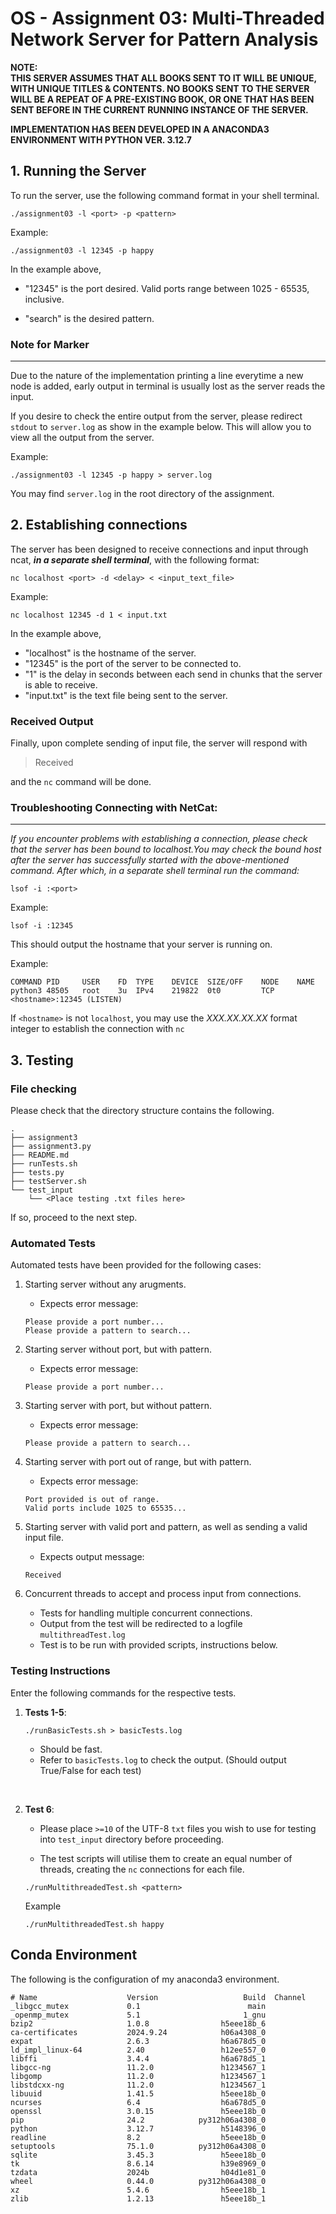 # OS - Assignment 03:   Multi-Threaded Network Server for Pattern Analysis


**NOTE:<br>THIS SERVER ASSUMES THAT ALL BOOKS SENT TO IT WILL BE UNIQUE, WITH UNIQUE TITLES & CONTENTS. NO BOOKS SENT TO THE SERVER WILL BE A REPEAT OF A PRE-EXISTING BOOK, OR ONE THAT HAS BEEN SENT BEFORE IN THE CURRENT RUNNING INSTANCE OF THE SERVER.**

**IMPLEMENTATION HAS BEEN DEVELOPED IN A ANACONDA3 ENVIRONMENT WITH PYTHON VER. 3.12.7**

## 1. Running the Server

To run the server, use the following command format in your shell terminal.

```
./assignment03 -l <port> -p <pattern>
```

Example:

```
./assignment03 -l 12345 -p happy
```

In the example above,
- "12345" is the port desired. Valid ports range between 1025 - 65535, inclusive.

- "search" is the desired pattern.

### Note for Marker
---

Due to the nature of the implementation printing a line everytime a new node is added, early output in terminal is usually lost as the server reads the input.

If you desire to check the entire output from the server, please redirect `stdout` to `server.log` as show in the example below. This will allow you to view all the output from the server.

Example:
```
./assignment03 -l 12345 -p happy > server.log
```

You may find `server.log` in the root directory of the assignment.


## 2. Establishing connections
The server has been designed to receive connections and input through ncat, ***in a separate shell terminal***, with the following format:
```
nc localhost <port> -d <delay> < <input_text_file>
```

Example:
```
nc localhost 12345 -d 1 < input.txt
```
In the example above,
- "localhost" is the hostname of the server.
- "12345" is the port of the server to be connected to.
- "1" is the delay in seconds between each send in chunks that the server is able to receive.
- "input.txt" is the text file being sent to the server.

### Received Output
Finally, upon complete sending of input file, the server will respond with
> Received

and the `nc` command will be done.

### Troubleshooting Connecting with NetCat:
___

*If you encounter problems with establishing a connection, please check that the server has been bound to localhost.You may check the bound host after the server has successfully started with the above-mentioned command. After which, in a separate shell terminal run the command:*

```
lsof -i :<port>
```

Example:

```
lsof -i :12345
```

This should output the hostname that your server is running on. 

Example:
```
COMMAND PID     USER    FD  TYPE    DEVICE  SIZE/OFF    NODE    NAME
python3 48505   root    3u  IPv4    219822  0t0         TCP     <hostname>:12345 (LISTEN)
```

If `<hostname>` is not `localhost`, you may use the *XXX.XX.XX.XX* format integer to establish the connection with `nc`

## 3. Testing

### File checking
Please check that the directory structure contains the following.


```
.
├── assignment3
├── assignment3.py
├── README.md
├── runTests.sh
├── tests.py
├── testServer.sh
└── test_input
    └── <Place testing .txt files here>
```

If so, proceed to the next step.

### Automated Tests
Automated tests have been provided for the following cases:

1. Starting server without any arugments.
    - Expects error message:
    ```
    Please provide a port number...
    Please provide a pattern to search...
    ```


2. Starting server without port, but with pattern.
    - Expects error message:
    ```
    Please provide a port number...
    ```

3. Starting server with port, but without pattern.
    - Expects error message:
    ```
    Please provide a pattern to search...
    ```

4. Starting server with port out of range, but with pattern.
    - Expects error message:
    ```
    Port provided is out of range.
    Valid ports include 1025 to 65535...
    ```

5. Starting server with valid port and pattern, as well as sending a valid input file.
    - Expects output message:
    ```
    Received
    ```

6. Concurrent threads to accept and process input from connections.
    - Tests for handling multiple concurrent connections.
    - Output from the test will be redirected to a logfile `multithreadTest.log`
    - Test is to be run with provided scripts, instructions below.

### Testing Instructions
Enter the following commands for the respective tests.

1. **Tests 1-5**:
    ```
    ./runBasicTests.sh > basicTests.log
    ```
    - Should be fast.
    - Refer to `basicTests.log` to check the output. (Should output True/False for each test)
<br>

2. **Test 6**:
    
    - Please place `>=10` of the UTF-8 `txt` files you wish to use for testing into `test_input` directory before proceeding.

    - The test scripts will utilise them to create an equal number of threads, creating the `nc` connections for each file.

    ```
    ./runMultithreadedTest.sh <pattern>
    ```

    Example
    ```
    ./runMultithreadedTest.sh happy
    ```
## Conda Environment

The following is the configuration of my anaconda3 environment.

```
# Name                    Version                   Build  Channel
_libgcc_mutex             0.1                        main  
_openmp_mutex             5.1                       1_gnu  
bzip2                     1.0.8                h5eee18b_6  
ca-certificates           2024.9.24            h06a4308_0  
expat                     2.6.3                h6a678d5_0  
ld_impl_linux-64          2.40                 h12ee557_0  
libffi                    3.4.4                h6a678d5_1  
libgcc-ng                 11.2.0               h1234567_1  
libgomp                   11.2.0               h1234567_1  
libstdcxx-ng              11.2.0               h1234567_1  
libuuid                   1.41.5               h5eee18b_0  
ncurses                   6.4                  h6a678d5_0  
openssl                   3.0.15               h5eee18b_0  
pip                       24.2            py312h06a4308_0  
python                    3.12.7               h5148396_0  
readline                  8.2                  h5eee18b_0  
setuptools                75.1.0          py312h06a4308_0  
sqlite                    3.45.3               h5eee18b_0  
tk                        8.6.14               h39e8969_0  
tzdata                    2024b                h04d1e81_0  
wheel                     0.44.0          py312h06a4308_0  
xz                        5.4.6                h5eee18b_1  
zlib                      1.2.13               h5eee18b_1  
```